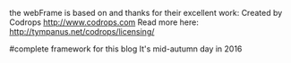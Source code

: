 the webFrame is based on and thanks for their excellent work:
Created by Codrops
http://www.codrops.com
Read more here: 
http://tympanus.net/codrops/licensing/

#complete framework for this blog
It's mid-autumn day in 2016



